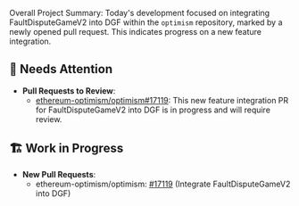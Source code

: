 Overall Project Summary:
Today's development focused on integrating FaultDisputeGameV2 into DGF within the `optimism` repository, marked by a newly opened pull request. This indicates progress on a new feature integration.

## 🚨 Needs Attention
- **Pull Requests to Review**:
    - [ethereum-optimism/optimism#17119](https://github.com/ethereum-optimism/optimism/pull/17119): This new feature integration PR for FaultDisputeGameV2 into DGF is in progress and will require review.

## 🏗️ Work in Progress
- **New Pull Requests**:
    - ethereum-optimism/optimism: [#17119](https://github.com/ethereum-optimism/optimism/pull/17119) (Integrate FaultDisputeGameV2 into DGF)